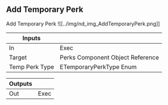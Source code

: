 ## Add Temporary Perk
Add Temporary Perk
![[../img/nd_img_AddTemporaryPerk.png]]

|Inputs||
|--|--|
| In | Exec |
| Target | Perks Component Object Reference |
| Temp Perk Type | ETemporaryPerkType Enum |

|Outputs||
|--|--|
| Out | Exec |
